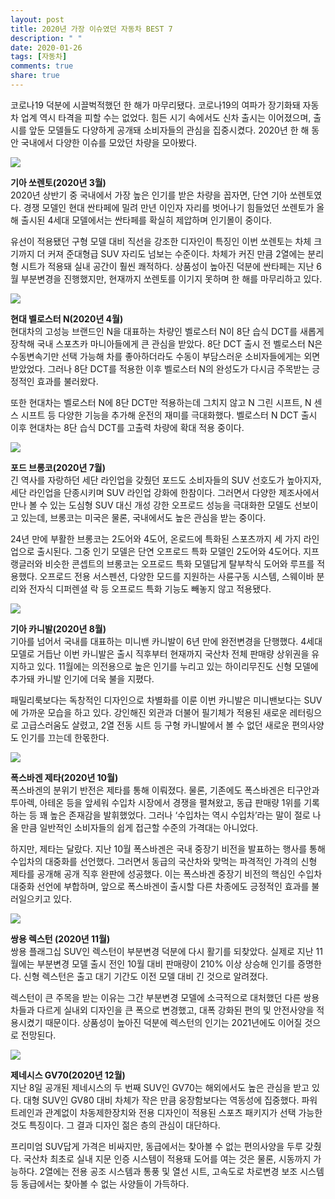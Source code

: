 ```yaml
---
layout: post
title: 2020년 가장 이슈였던 자동차 BEST 7
description: " "
date: 2020-01-26
tags: [자동차]
comments: true
share: true
---
```



코로나19 덕분에 시끌벅적했던 한 해가 마무리됐다. 코로나19의 여파가 장기화돼 자동차 업계 역시 타격을 피할 수는 없었다. 힘든 시기 속에서도 신차 출시는 이어졌으며, 출시를 앞둔 모델들도 다양하게 공개돼 소비자들의 관심을 집중시켰다. 2020년 한 해 동안 국내에서 다양한 이슈를 모았던 차량을 모아봤다.

[![](https://post-phinf.pstatic.net/MjAyMDEyMjFfMjYy/MDAxNjA4NTMwMjY0ODM1.I2cyNMVZtYbU2mV5lPVmpKNY1glj7_nfExtlHKMCSb0g.9KGbnIwdVWoRmB_aowoyzT3dxY0xYR-JhKkM7gSFbT8g.JPEG/Kia-Sorento-2021-1600-02.jpg?type=w1200)](https://post.naver.com/viewer/postView.nhn?volumeNo=30277232&memberNo=3251907#)

**기아 쏘렌토(2020년 3월)**  
2020년 상반기 중 국내에서 가장 높은 인기를 받은 차량을 꼽자면, 단연 기아 쏘렌토였다. 경쟁 모델인 현대 싼타페에 밀려 만년 이인자 자리를 벗어나기 힘들었던 쏘렌토가 올해 출시된 4세대 모델에서는 싼타페를 확실히 제압하며 인기몰이 중이다.

유선이 적용됐던 구형 모델 대비 직선을 강조한 디자인이 특징인 이번 쏘렌토는 차체 크기까지 더 커져 준대형급 SUV 자리도 넘보는 수준이다. 차체가 커진 만큼 2열에는 분리형 시트가 적용돼 실내 공간이 훨씬 쾌적하다. 상품성이 높아진 덕분에 싼타페는 지난 6월 부분변경을 진행했지만, 현재까지 쏘렌토를 이기지 못하며 한 해를 마무리하고 있다.

[![](https://post-phinf.pstatic.net/MjAyMDEyMjFfMTA4/MDAxNjA4NTMwMzE5MzAx.SYMvRmPSD2tniqqv1t9YEek2u_p5iXiYxDv_iO3uFnIg.hnDImf_cnmvorpKe60oBRM8PO00s-tL4pkWc65WSn-sg.JPEG/2020-Veloster-N-DCT7_copy.jpg?type=w1200)](https://post.naver.com/viewer/postView.nhn?volumeNo=30277232&memberNo=3251907#)

**현대 벨로스터 N(2020년 4월)**  
현대차의 고성능 브랜드인 N을 대표하는 차량인 벨로스터 N이 8단 습식 DCT를 새롭게 장착해 국내 스포츠카 마니아들에게 큰 관심을 받았다. 8단 DCT 출시 전 벨로스터 N은 수동변속기만 선택 가능해 차를 좋아하더라도 수동이 부담스러운 소비자들에게는 외면받았었다. 그러나 8단 DCT를 적용한 이후 벨로스터 N의 완성도가 다시금 주목받는 긍정적인 효과를 불러왔다.

또한 현대차는 벨로스터 N에 8단 DCT만 적용하는데 그치지 않고 N 그린 시프트, N 센스 시프트 등 다양한 기능을 추가해 운전의 재미를 극대화했다. 벨로스터 N DCT 출시 이후 현대차는 8단 습식 DCT를 고출력 차량에 확대 적용 중이다.

[![](https://post-phinf.pstatic.net/MjAyMDEyMjFfMTYg/MDAxNjA4NTMwMzQ1MTIw.0RvLgX4iHmKJqmO5deIpEzlNKZ5qS2UqGlRwjik0Pucg.mINuFsKopf1F2BPZu-ayJDHlljQA693JLVG1gwV4v6og.JPEG/Ford-Bronco_2-door-2021-1280-01_copy.jpg?type=w1200)](https://post.naver.com/viewer/postView.nhn?volumeNo=30277232&memberNo=3251907#)

**포드 브롱코(2020년 7월)**  
긴 역사를 자랑하던 세단 라인업을 갖췄던 포드도 소비자들의 SUV 선호도가 높아지자, 세단 라인업을 단종시키며 SUV 라인업 강화에 한참이다. 그러면서 다양한 제조사에서 만나 볼 수 있는 도심형 SUV 대신 개성 강한 오프로드 성능을 극대화한 모델도 선보이고 있는데, 브롱코는 미국은 물론, 국내에서도 높은 관심을 받는 중이다.

24년 만에 부활한 브롱코는 2도어와 4도어, 온로드에 특화된 스포츠까지 세 가지 라인업으로 출시된다. 그중 인기 모델은 단연 오프로드 특화 모델인 2도어와 4도어다. 지프 랭글러와 비슷한 콘셉트의 브롱코는 오프로드 특화 모델답게 탈부착식 도어와 루프를 적용했다. 오프로드 전용 서스펜션, 다양한 모드를 지원하는 사륜구동 시스템, 스웨이바 분리와 전자식 디퍼렌셜 락 등 오프로드 특화 기능도 빼놓지 않고 적용됐다.

[![](https://post-phinf.pstatic.net/MjAyMDEyMjFfMzIg/MDAxNjA4NTMwMzcxNzQ1.ddFcckXMS2Af0_Nht2nuSpAGd-p9odnBuzC0Sx53dTgg.yJhKD9xfLmstbaIvqC3c6tZk2buxFmlmTuvx9Gy_I3Eg.JPEG/Screenshot_2020-08-11_at_13.54.jpg?type=w1200)](https://post.naver.com/viewer/postView.nhn?volumeNo=30277232&memberNo=3251907#)

**기아 카니발(2020년 8월)**  
기아를 넘어서 국내를 대표하는 미니밴 카니발이 6년 만에 완전변경을 단행했다. 4세대 모델로 거듭난 이번 카니발은 출시 직후부터 현재까지 국산차 전체 판매량 상위권을 유지하고 있다. 11월에는 의전용으로 높은 인기를 누리고 있는 하이리무진도 신형 모델에 추가돼 카니발 인기에 더욱 불을 지폈다.

패밀리룩보다는 독창적인 디자인으로 차별화를 이룬 이번 카니발은 미니밴보다는 SUV에 가까운 모습을 하고 있다. 강인해진 외관과 더불어 필기체가 적용된 새로운 레터링으로 고급스러움도 살렸고, 2열 전동 시트 등 구형 카니발에서 볼 수 없던 새로운 편의사양도 인기를 끄는데 한몫한다.

[![](https://post-phinf.pstatic.net/MjAyMDEyMjFfMTM5/MDAxNjA4NTMwNDA2NDY3.q4yDoUwXonM8440xNfk5rX76rk8QLzlttl_t-29Gi6sg.vHMvJ102X8Ux629pUDhMXsSo0cSapbhiXmcQYc9xAhkg.JPEG/%ED%98%84%EC%9E%A5%EC%82%AC%EC%A7%84_%EC%95%84%EC%9A%B0%EB%94%94%ED%8F%AD%EC%8A%A4%EB%B0%94%EA%B2%90%EC%BD%94%EB%A6%AC%EC%95%84_%ED%8F%AD%EC%8A%A4%EB%B0%94%EA%B2%90_%EB%B6%80%EB%AC%B8_%EC%8A%88%ED%85%8C%ED%8C%90_%ED%81%AC%EB%9E%8D_%EC%82%AC%EC%9E%A5.jpg?type=w1200)](https://post.naver.com/viewer/postView.nhn?volumeNo=30277232&memberNo=3251907#)

**폭스바겐 제타(2020년 10월)**  
폭스바겐의 분위기 반전은 제타를 통해 이뤄졌다. 물론, 기존에도 폭스바겐은 티구안과 투아렉, 아테온 등을 앞세워 수입차 시장에서 경쟁을 펼쳐왔고, 동급 판매량 1위를 기록하는 등 꽤 높은 존재감을 발휘했었다. 그러나 ‘수입차는 역시 수입차’라는 말이 절로 나올 만큼 일반적인 소비자들의 쉽게 접근할 수준의 가격대는 아니었다.

하지만, 제타는 달랐다. 지난 10월 폭스바겐은 국내 중장기 비전을 발표하는 행사를 통해 수입차의 대중화를 선언했다. 그러면서 동급의 국산차와 맞먹는 파격적인 가격의 신형 제타를 공개해 공개 직후 완판에 성공했다. 이는 폭스바겐 중장기 비전의 핵심인 수입차 대중화 선언에 부합하며, 앞으로 폭스바겐이 출시할 다른 차종에도 긍정적인 효과를 불러일으키고 있다.

[![](https://post-phinf.pstatic.net/MjAyMDEyMjFfMTQz/MDAxNjA4NTMxOTQ4MzY4.qDxlVHebw1cDBwFvOXQoszPsXXqpFlAgeuFG2boLz30g.cNUp79tw23yFhi4Gh7rOn4Wl2xVOGCbgWVSVERah0iMg.JPEG/%EC%98%AC_%EB%89%B4_%EB%A0%89%EC%8A%A4%ED%84%B4_%ED%8A%B8%EB%A0%88%EC%9D%BC%EB%9F%AC_%EC%8A%A4%EC%9B%A8%EC%9D%B4_%EC%BB%A8%ED%8A%B8%EB%A1%A4_copy.jpg?type=w1200)](https://post.naver.com/viewer/postView.nhn?volumeNo=30277232&memberNo=3251907#)

**쌍용 렉스턴 (2020년 11월)**  
쌍용 플래그십 SUV인 렉스턴이 부분변경 덕분에 다시 활기를 되찾았다. 실제로 지난 11월에는 부분변경 모델 출시 전인 10월 대비 판매량이 210% 이상 상승해 인기를 증명한다. 신형 렉스턴은 출고 대기 기간도 이전 모델 대비 긴 것으로 알려졌다.

렉스턴이 큰 주목을 받는 이유는 그간 부분변경 모델에 소극적으로 대처했던 다른 쌍용차들과 다르게 실내외 디자인을 큰 폭으로 변경했고, 대폭 강화된 편의 및 안전사양을 적용시켰기 때문이다. 상품성이 높아진 덕분에 렉스턴의 인기는 2021년에도 이어질 것으로 전망된다.

[![](https://post-phinf.pstatic.net/MjAyMDEyMjFfMTM0/MDAxNjA4NTMyMDI4ODM0.qSv8kUSIrA7BoOz0p6SzReuJzrY3QBFRWCchL9U0kfcg.5DsbYCE3YqImGg8koGo0c_TUL4EjD8GmjQ6k7ibL6WAg.JPEG/%28%EC%82%AC%EC%A7%842%29%EC%A0%9C%EB%84%A4%EC%8B%9C%EC%8A%A4_GV70_%EA%B0%80%EA%B2%A9_%EA%B3%B5%EA%B0%9C_copy.jpg?type=w1200)](https://post.naver.com/viewer/postView.nhn?volumeNo=30277232&memberNo=3251907#)

**제네시스 GV70(2020년 12월)**  
지난 8일 공개된 제네시스의 두 번째 SUV인 GV70는 해외에서도 높은 관심을 받고 있다. 대형 SUV인 GV80 대비 차체가 작은 만큼 웅장함보다는 역동성에 집중했다. 파워트레인과 관계없이 차동제한장치와 전용 디자인이 적용된 스포츠 패키지가 선택 가능한 것도 특징이다. 그 결과 디자인 젊은 층의 관심이 대단하다.

프리미엄 SUV답게 가격은 비싸지만, 동급에서는 찾아볼 수 없는 편의사양을 두루 갖췄다. 국산차 최초로 실내 지문 인증 시스템이 적용돼 도어를 여는 것은 물론, 시동까지 가능하다. 2열에는 전용 공조 시스템과 통풍 및 열선 시트, 고속도로 차로변경 보조 시스템 등 동급에서는 찾아볼 수 없는 사양들이 가득하다.